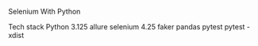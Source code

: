 Selenium With Python

Tech stack
Python 3.125
allure 
selenium 4.25
faker
pandas
pytest
pytest -xdist